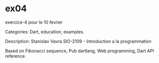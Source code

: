 ex04
====

exercice-4 pour le 10 fevrier

Categories: Dart, education, examples.

Description: Stanislav Vavra SIO-2109 - Introduction a la programmation

Based on Fibonacci sequence, Pub dartlang, Web programming, Dart API reference.
